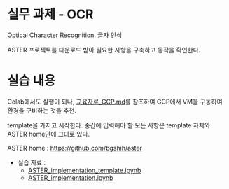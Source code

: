 # 실무 과제 - OCR

Optical Character Recognition. 글자 인식

ASTER 프로젝트를 다운로드 받아 필요한 사항을 구축하고 동작을 확인한다.


# 실습 내용

Colab에서도 실행이 되나, [교육자료_GCP.md](material/교육자료_GCP.md)를 참조하여 GCP에서 VM을 구동하여 환경을 구비하는 것을 추천.


template을 가지고 시작한다. 중간에 입력해야 할 모든 사항은 template 자체와 ASTER home안에 그대로 있다.

ASTER home : https://github.com/bgshih/aster

- 실습 자료 :
    - [ASTER_implementation_template.ipynb](deep_learning/ASTER_implementation_template.ipynb)
    - [ASTER_implementation.ipynb](deep_learning/ASTER_implementation.ipynb)
